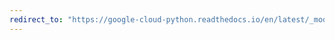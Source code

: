 ```yaml
---
redirect_to: "https://google-cloud-python.readthedocs.io/en/latest/_modules/google/cloud/resource_manager/client.html"
---
```

